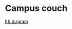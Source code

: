 # Campus couch

[ER diagram](https://drive.google.com/file/d/1bFsgh_z8wHKz7BdDg8CsoB1AOHs-uGrA/view?usp=sharing)
